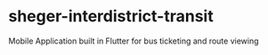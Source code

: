 # sheger-interdistrict-transit
Mobile Application built in Flutter for bus ticketing and route viewing
